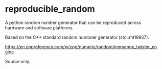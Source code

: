 # reproducible_random

A python random number generator that can be reproduced across hardware and software platforms. 

Based on the C++ standard random numbner generator (std::mt19937). 

https://en.cppreference.com/w/cpp/numeric/random/mersenne_twister_engine

Source only.
